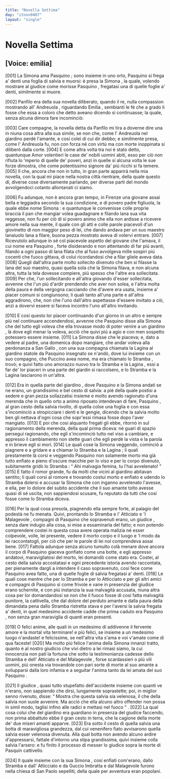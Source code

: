 ```yaml
---
title: "Novella Settima"
day: "itnov0407"
layout: "single"
---
```

<div id="nov0407" type="novella" who="emilia">
 <h1>
  Novella Settima
 </h1>
 <p>
  <h2>
   [Voice: emilia]
  </h2>
 </p>
 <argument>
  <p>
   <a name="p04070001">
    [001]
   </a>
   La
   <name persref="simona" type="person">
    Simona
   </name>
   ama
   <name persref="pasquino" type="person">
    Pasquino
   </name>
   ; sono insieme in uno orto,
   <name persref="pasquino" type="person">
    Pasquino
   </name>
   si frega a' denti una foglia di salvia e muorsi: &egrave; presa la
   <name persref="simona" type="person">
    Simona
   </name>
   , la quale, volendo mostrare al giudice come morisse
   <name persref="pasquino" type="person">
    Pasquino
   </name>
   , fregatasi una di quelle foglie a' denti, similmente si muore.
  </p>
 </argument>
 <div3 type="commentary" who="author">
  <p>
   <a name="p04070002">
    [002]
   </a>
   <name persref="panfilo" type="person">
    Panfilo
   </name>
   era della sua novella diliberato, quando il re, nulla compassion mostrando all'
   <name persref="andreuola" type="person">
    Andreuola
   </name>
   , riguardando
   <name persref="emilia" type="person">
    Emilia
   </name>
   , sembianti le f&eacute; che a grado li fosse che essa a coloro che detto aveano dicendo si continuasse; la quale, senza alcuna dimora fare incominci&ograve;:
  </p>
 </div3>
 <div3 type="commentary" who="emilia">
  <p>
   <a name="p04070003">
    [003]
   </a>
   Care compagne, la novella detta da
   <name persref="panfilo" type="person">
    Panfilo
   </name>
   mi tira a doverne dire una in niuna cosa altra alla sua simile, se non che, come l'
   <name persref="andreuola" type="person">
    Andreuola
   </name>
   nel
   <name placeref="giardino-0406" type="place">
    giardino
   </name>
   perd&eacute; l'amante, e cos&iacute; colei di cui dir debbo; e similmente presa, come l'
   <name persref="andreuola" type="person">
    Andreuola
   </name>
   fu, non con forza n&eacute; con virt&uacute; ma con morte inoppinata si diliber&ograve; dalla corte.
   <a name="p04070004">
    [004]
   </a>
   E come altra volta tra noi &egrave; stato detto, quantunque Amor volentieri le case de' nobili uomini abiti, esso per ci&ograve; non rifiuta lo 'mperio di quelle de' poveri, anzi in quelle s&iacute; alcuna volta le sue forze dimostra, che come potentissimo signore da' pi&uacute; ricchi si fa temere.
   <a name="p04070005">
    [005]
   </a>
   Il che, ancora che non in tutto, in gran parte apparir&agrave; nella mia novella, con la qual mi piace nella nostra citt&agrave; rientrare, della quale questo d&iacute;, diverse cose diversamente parlando, per diverse parti del mondo avvolgendoci cotanto allontanati ci siamo.
  </p>
 </div3>
 <p>
  <a name="p04070006">
   [006]
  </a>
  Fu adunque, non &egrave; ancora gran tempo, in
  <name placeref="firenze" type="place">
   Firenze
  </name>
  una giovane assai bella e leggiadra secondo la sua condizione, e di povero padre figliuola, la quale ebbe nome
  <name persref="simona" type="person">
   Simona
  </name>
  : e quantunque le convenisse colle proprie braccia il pan che mangiar volea guadagnare e filando lana sua vita reggesse, non fu per ci&ograve; di s&iacute; povero animo che ella non ardisse a ricevere amore nella sua mente, il quale con gli atti e colle parole piacevoli d'un giovinetto di non maggior peso di lei, che dando andava per un suo maestro lanaiuolo lana a filare, buona pezza mostrato aveva di volervi entrare.
  <a name="p04070007">
   [007]
  </a>
  Ricevutolo adunque in s&eacute; col piacevole aspetto del giovane che l'amava, il cui nome era
  <name persref="pasquino" type="person">
   Pasquino
  </name>
  , forte disiderando e non attentando di far pi&uacute; avanti, filando a ogni passo di lana filata che al fuso avvolgeva mille sospiri pi&uacute; cocenti che fuoco gittava, di colui ricordandosi che a filar gliele aveva data.
  <a name="p04070008">
   [008]
  </a>
  Quegli dall'altra parte molto sollecito divenuto che ben si filasse la lana del suo maestro, quasi quella sola che la
  <name persref="simona" type="person">
   Simona
  </name>
  filava, e non alcuna altra, tutta la tela dovesse compiere, pi&uacute; spesso che l'altre era sollecitata.
  <a name="p04070009">
   [009]
  </a>
  Per che, l'un sollecitando e all'altra giovando d'esser sollecitata, avvenne che l'un pi&uacute; d'ardir prendendo che aver non solea, e l'altra molta della paura e della vergogna cacciando che d'avere era usata, insieme a' piacer comuni si congiunsono; li quali tanto all'una parte e all'altra aggradirono, che, non che l'uno dall'altro aspettasse d'essere invitato a ci&ograve;, anzi a dovervi essere si faceva incontro l'uno all'altro invitando.
 </p>
 <p>
  <a name="p04070010">
   [010]
  </a>
  E cos&iacute; questo lor piacer continuando d'un giorno in un altro e sempre pi&uacute; nel continuare accendendosi, avvenne che
  <name persref="pasquino" type="person">
   Pasquino
  </name>
  disse alla
  <name persref="simona" type="person">
   Simona
  </name>
  che del tutto egli voleva che ella trovasse modo di poter venire a un
  <name placeref="giardino-0407" type="place">
   giardino
  </name>
  , l&agrave; dove egli menar la voleva, acci&ograve; che quivi pi&uacute; a agio e con men sospetto potessero essere insieme.
  <a name="p04070011">
   [011]
  </a>
  La
  <name persref="simona" type="person">
   Simona
  </name>
  disse che le piaceva; e, dato a vedere al padre, una domenica dopo mangiare, che andar voleva alla perdonanza a
  <name placeref="sangallo" type="place">
   San Gallo
  </name>
  , con una sua compagna chiamata la
  <name persref="lagina" type="person">
   Lagina
  </name>
  al
  <name placeref="giardino-0407" type="place">
   giardino
  </name>
  statole da
  <name persref="pasquino" type="person">
   Pasquino
  </name>
  insegnato se n'and&ograve;, dove lui insieme con un suo compagno, che
  <name persref="stramba" type="person">
   Puccino
  </name>
  avea nome, ma era chiamato lo
  <name persref="stramba" type="person">
   Stramba
  </name>
  , trov&ograve;; e quivi fatto uno amorazzo nuovo tra lo
  <name persref="stramba" type="person">
   Stramba
  </name>
  e la
  <name persref="lagina" type="person">
   Lagina
  </name>
  , essi a far de' lor piaceri in una parte del giardin si raccolsero, e lo
  <name persref="stramba" type="person">
   Stramba
  </name>
  e la
  <name persref="lagina" type="person">
   Lagina
  </name>
  lasciarono in un'altra.
 </p>
 <p>
  <a name="p04070012">
   [012]
  </a>
  Era in quella parte del
  <name placeref="giardino-0407" type="place">
   giardino
  </name>
  , dove
  <name persref="pasquino" type="person">
   Pasquino
  </name>
  e la
  <name persref="simona" type="person">
   Simona
  </name>
  andati se ne erano, un grandissimo e bel cesto di salvia: a pi&egrave; della quale postisi a sedere e gran pezza sollazzatisi insieme e molto avendo ragionato d'una merenda che in quello orto a animo riposato intendevan di fare,
  <name persref="pasquino" type="person">
   Pasquino
  </name>
  , al gran cesto della salvia rivolto, di quella colse una foglia e con essa s'incominci&ograve; a stropicciare i denti e le gengie, dicendo che la salvia molto ben gli nettava d'ogni cosa che sopr'essi rimasa fosse dopo l'aver mangiato.
  <a name="p04070013">
   [013]
  </a>
  E poi che cos&iacute; alquanto fregati gli ebbe, ritorn&ograve; in sul ragionamento della merenda, della qual prima diceva: n&eacute; guari di spazio persegu&iacute; ragionando, che egli s'incominci&ograve; tutto nel viso a cambiare, e appresso il cambiamento non stette guari che egli perd&eacute; la vista e la parola e in brieve egli si mor&iacute;.
  <a name="p04070014">
   [014]
  </a>
  Le quali cose la
  <name persref="simona" type="person">
   Simona
  </name>
  veggendo, cominci&ograve; a piagnere e a gridare e a chiamar lo
  <name persref="stramba" type="person">
   Stramba
  </name>
  e la
  <name persref="lagina" type="person">
   Lagina
  </name>
  ; li quali prestamente l&agrave; corsi e veggendo
  <name persref="pasquino" type="person">
   Pasquino
  </name>
  non solamente morto ma gi&agrave; tutto enfiato e pieno d'oscure macchie per lo viso e per lo corpo divenuto, subitamente grid&ograve; lo
  <name persref="stramba" type="person">
   Stramba
  </name>
  :
  <q direct="unspecified" who="stramba">
   Ahi malvagia femina, tu l'hai avvelenato!
  </q>
  <a name="p04070015">
   [015]
  </a>
  E fatto il romor grande, fu da molti che vicini al
  <name placeref="giardino-0407" type="place">
   giardino
  </name>
  abitavan sentito; li quali corsi al romore e trovando costui morto e enfiato e udendo lo
  <name persref="stramba" type="person">
   Stramba
  </name>
  dolersi e accusar la
  <name persref="simona" type="person">
   Simona
  </name>
  che con inganno avvelenato l'avesse, e ella, per lo dolore del subito accidente che il suo amante tolto avesse quasi di s&eacute; uscita, non sappiendosi scusare, fu reputato da tutti che cos&iacute; fosse come lo
  <name persref="stramba" type="person">
   Stramba
  </name>
  diceva.
 </p>
 <p>
  <a name="p04070016">
   [016]
  </a>
  Per la qual cosa presola, piagnendo ella sempre forte, al palagio del podest&agrave; ne fu menata. Quivi, prontando lo
  <name persref="stramba" type="person">
   Stramba
  </name>
  e l'
  <name persref="atticiato" type="person">
   Atticiato
  </name>
  e 'l
  <name persref="malagevole" type="person">
   Malagevole
  </name>
  , compagni di
  <name persref="pasquino" type="person">
   Pasquino
  </name>
  che sopravenuti erano, un
  <name persref="giudice-0407" type="person">
   giudice
  </name>
  , senza dare indugio alla cosa, si mise a essaminarla del fatto; e non potendo comprendere costei in questa cosa avere operata malizia n&eacute; esser colpevole, volle, lei presente, vedere il morto corpo e il luogo e 'l modo da lei raccontatogli, per ci&ograve; che per le parole di lei nol comprendeva assai bene.
  <a name="p04070017">
   [017]
  </a>
  Fattola adunque senza alcuno tumulto col&agrave; menare dove ancora il corpo di
  <name persref="pasquino" type="person">
   Pasquino
  </name>
  giaceva gonfiato come una botte, e egli appresso andatovi, maravigliatosi del morto, lei domand&ograve; come stato era. Costei, al cesto della salvia accostatasi e ogni precedente istoria avendo raccontata, per pienamente dargli a intendere il caso sopravenuto, cos&iacute; fece come
  <name persref="pasquino" type="person">
   Pasquino
  </name>
  avea fatto, una di quelle foglie di salvia fregatasi a' denti.
  <a name="p04070018">
   [018]
  </a>
  Le quali cose mentre che per lo
  <name persref="stramba" type="person">
   Stramba
  </name>
  e per lo
  <name persref="atticiato" type="person">
   Atticciato
  </name>
  e per gli altri amici e compagni di
  <name persref="pasquino" type="person">
   Pasquino
  </name>
  s&iacute; come frivole e vane in presenzia del giudice erano schernite, e con pi&uacute; instanzia la sua malvagit&agrave; accusata, niuna altra cosa per lor domandandosi se non che il fuoco fosse di cos&iacute; fatta malvagit&agrave; punitore, la cattivella, che dal dolore del perduto amante e dalla paura della dimandata pena dallo
  <name persref="stramba" type="person">
   Stramba
  </name>
  ristretta stava e per l'aversi la salvia fregata a' denti, in quel medesimo accidente cadde che prima caduto era
  <name persref="pasquino" type="person">
   Pasquino
  </name>
  , non senza gran maraviglia di quanti eran presenti.
 </p>
 <div3 type="commentary" who="author">
  <p>
   <a name="p04070019">
    [019]
   </a>
   O felici anime, alle quali in un medesimo d&iacute; addivenne il fervente amore e la mortal vita terminare! e pi&uacute; felici, se insieme a un medesimo luogo n'andaste! e felicissime, se nell'altra vita s'ama e voi v'amate come di qua faceste!
   <a name="p04070020">
    [020]
   </a>
   Ma molto pi&uacute; felice l'anima della
   <name persref="simona" type="person">
    Simona
   </name>
   innanzi tratto, quanto &egrave; al nostro giudicio che vivi dietro a lei rimasi siamo, la cui innocenzia non pat&iacute; la fortuna che sotto la testimonianza cadesse dello
   <name persref="stramba" type="person">
    Stramba
   </name>
   e dell'
   <name persref="atticiato" type="person">
    Atticiato
   </name>
   e del
   <name persref="malagevole" type="person">
    Malagevole
   </name>
   , forse scardassieri o pi&uacute; vili uomini, pi&uacute; onesta via trovandole con pari sorte di morte al suo amante a svilupparsi dalla loro infamia e a seguitar l'anima tanto da lei amata del suo
   <name persref="pasquino" type="person">
    Pasquino
   </name>
   .
  </p>
 </div3>
 <p>
  <a name="p04070021">
   [021]
  </a>
  Il
  <name persref="giudice-0407" type="person">
   giudice
  </name>
  , quasi tutto stupefatto dell'accidente insieme con quanti ve n'erano, non sappiendo che dirsi, lungamente soprastette; poi, in miglior senno rivenuto, disse:
  <q direct="unspecified" who="giudice-0407">
   Mostra che questa salvia sia velenosa, il che della salvia non suole avvenire. Ma acci&ograve; che ella alcuno altro offender non possa in simil modo, taglisi infino alle radici e mettasi nel fuoco
  </q>
  .
  <a name="p04070022">
   [022]
  </a>
  La qual cosa colui che del
  <name placeref="giardino-0407" type="place">
   giardino
  </name>
  era guardiano in presenza del giudice faccendo, non prima abbattuto ebbe il gran cesto in terra, che la cagione della morte de' due miseri amanti apparve.
  <a name="p04070023">
   [023]
  </a>
  Era sotto il cesto di quella salvia una botta di maravigliosa grandezza, dal cui venenifero fiato avvisarono quella salvia esser velenosa divenuta. Alla qual botta non avendo alcuno ardire d'appressarsi, fattale d'intorno una stipa grandissima, quivi insieme colla salvia l'arsero: e fu finito il processo di messer lo giudice sopra la morte di
  <name persref="pasquino" type="person">
   Pasquin
  </name>
  cattivello.
 </p>
 <p>
  <a name="p04070024">
   [024]
  </a>
  Il quale insieme con la sua
  <name persref="simona" type="person">
   Simona
  </name>
  , cos&iacute; enfiati com'erano, dallo
  <name persref="stramba" type="person">
   Stramba
  </name>
  e dall'
  <name persref="atticiato" type="person">
   Atticciato
  </name>
  e da
  <name persref="guccio" type="person">
   Guccio Imbratta
  </name>
  e dal
  <name persref="malagevole" type="person">
   Malagevole
  </name>
  furono nella chiesa di
  <name placeref="sanpaolo" type="place">
   San Paolo
  </name>
  sepelliti, della quale per avventura eran popolani.
 </p>
</div>